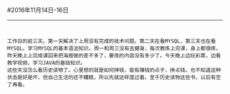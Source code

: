 #2016年11月14日-16日
- - - - --
#
    工作日的前三天。第一天解决了上周没有完成的技术问题。第二天在看MYSQL，第三天也在看MYSQL。学习MYSQL的基本语法知识。周一和周三没有去健身，每次教练上完课，身上都很疼。昨天晚上上完成课回来把海报做的差不多了，要改的内容没有多少了。今天晚上边玩彩票，边看教学视频，学习JAVA的基础知识。
    这些天没怎么看历史读物了。心里想的就是如何挣钱，能有赚钱的点子，挣点钱。也不知道这种状态是好是坏，但自己生活的还不糟糕，所以先就这样度过着。至于历史读物这些书，以后有空了再看。